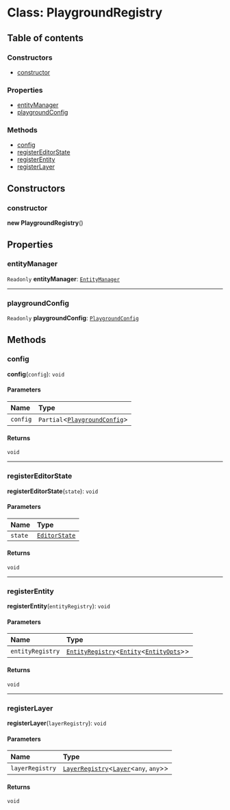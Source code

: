 # Class: PlaygroundRegistry

## Table of contents

### Constructors

* [constructor](/auto-docs/playground-react/classes/PlaygroundRegistry.md#constructor)

### Properties

* [entityManager](/auto-docs/playground-react/classes/PlaygroundRegistry.md#entitymanager)
* [playgroundConfig](/auto-docs/playground-react/classes/PlaygroundRegistry.md#playgroundconfig)

### Methods

* [config](/auto-docs/playground-react/classes/PlaygroundRegistry.md#config)
* [registerEditorState](/auto-docs/playground-react/classes/PlaygroundRegistry.md#registereditorstate)
* [registerEntity](/auto-docs/playground-react/classes/PlaygroundRegistry.md#registerentity)
* [registerLayer](/auto-docs/playground-react/classes/PlaygroundRegistry.md#registerlayer)

## Constructors

### constructor

**new PlaygroundRegistry**()

## Properties

### entityManager

`Readonly` **entityManager**: [`EntityManager`](/auto-docs/playground-react/classes/EntityManager.md)

***

### playgroundConfig

`Readonly` **playgroundConfig**: [`PlaygroundConfig`](/auto-docs/playground-react/variables/PlaygroundConfig-1.md)

## Methods

### config

**config**(`config`): `void`

#### Parameters

| Name | Type |
| :------ | :------ |
| `config` | `Partial`<[`PlaygroundConfig`](/auto-docs/playground-react/variables/PlaygroundConfig-1.md)> |

#### Returns

`void`

***

### registerEditorState

**registerEditorState**(`state`): `void`

#### Parameters

| Name | Type |
| :------ | :------ |
| `state` | [`EditorState`](/auto-docs/playground-react/interfaces/EditorState-1.md) |

#### Returns

`void`

***

### registerEntity

**registerEntity**(`entityRegistry`): `void`

#### Parameters

| Name | Type |
| :------ | :------ |
| `entityRegistry` | [`EntityRegistry`](/auto-docs/playground-react/interfaces/EntityRegistry.md)<[`Entity`](/auto-docs/playground-react/classes/Entity-1.md)<[`EntityOpts`](/auto-docs/playground-react/interfaces/EntityOpts.md)>> |

#### Returns

`void`

***

### registerLayer

**registerLayer**(`layerRegistry`): `void`

#### Parameters

| Name | Type |
| :------ | :------ |
| `layerRegistry` | [`LayerRegistry`](/auto-docs/playground-react/interfaces/LayerRegistry.md)<[`Layer`](/auto-docs/playground-react/classes/Layer.md)<`any`, `any`>> |

#### Returns

`void`

